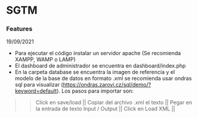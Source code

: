 # SGTM


### Features
19/09/2021
- Para ejecutar el código instalar un servidor apache (Se recomienda XAMPP, WAMP o LAMP)
- El dashboard de administrador se encuentra en dashboard/index.php
- En la carpeta database se encuentra la imagen de referencia y el modelo de la base de datos en formato .xml se recomienda usar ondras sql para visualizar (https://ondras.zarovi.cz/sql/demo/?keyword=default). Los pasos para importar son:
>>Click en save/load ||
>>Copiar del archivo .xml el texto ||
>>Pegar en la entrada de texto Input / Output ||
>>Click en Load XML ||
